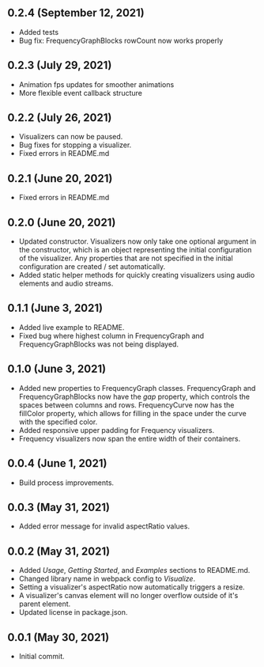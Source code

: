 ## 0.2.4 (September 12, 2021)

-   Added tests
-   Bug fix: FrequencyGraphBlocks rowCount now works properly

## 0.2.3 (July 29, 2021)

-   Animation fps updates for smoother animations
-   More flexible event callback structure

## 0.2.2 (July 26, 2021)

-   Visualizers can now be paused.
-   Bug fixes for stopping a visualizer.
-   Fixed errors in README.md

## 0.2.1 (June 20, 2021)

-   Fixed errors in README.md

## 0.2.0 (June 20, 2021)

-   Updated constructor. Visualizers now only take one optional argument in the constructor, which is an object representing the initial configuration of the visualizer. Any properties that are not specified in the initial configuration are created / set automatically.
-   Added static helper methods for quickly creating visualizers using audio elements and audio streams.

## 0.1.1 (June 3, 2021)

-   Added live example to README.
-   Fixed bug where highest column in FrequencyGraph and FrequencyGraphBlocks was not being displayed.

## 0.1.0 (June 3, 2021)

-   Added new properties to FrequencyGraph classes. FrequencyGraph and FrequencyGraphBlocks now have the _gap_ property, which controls the spaces between columns and rows. FrequencyCurve now has the fillColor property, which allows for filling in the space under the curve with the specified color.
-   Added responsive upper padding for Frequency visualizers.
-   Frequency visualizers now span the entire width of their containers.

## 0.0.4 (June 1, 2021)

-   Build process improvements.

## 0.0.3 (May 31, 2021)

-   Added error message for invalid aspectRatio values.

## 0.0.2 (May 31, 2021)

-   Added _Usage_, _Getting Started_, and _Examples_ sections to README.md.
-   Changed library name in webpack config to _Visualize_.
-   Setting a visualizer's aspectRatio now automatically triggers a resize.
-   A visualizer's canvas element will no longer overflow outside of it's parent element.
-   Updated license in package.json.

## 0.0.1 (May 30, 2021)

-   Initial commit.
